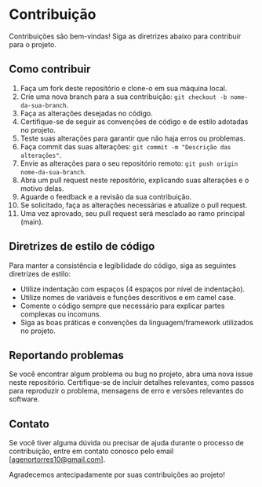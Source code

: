 # Contribuição

Contribuições são bem-vindas! Siga as diretrizes abaixo para contribuir para o projeto.

## Como contribuir

1. Faça um fork deste repositório e clone-o em sua máquina local.
2. Crie uma nova branch para a sua contribuição: `git checkout -b nome-da-sua-branch`.
3. Faça as alterações desejadas no código.
4. Certifique-se de seguir as convenções de código e de estilo adotadas no projeto.
5. Teste suas alterações para garantir que não haja erros ou problemas.
6. Faça commit das suas alterações: `git commit -m "Descrição das alterações"`.
7. Envie as alterações para o seu repositório remoto: `git push origin nome-da-sua-branch`.
8. Abra um pull request neste repositório, explicando suas alterações e o motivo delas.
9. Aguarde o feedback e a revisão da sua contribuição.
10. Se solicitado, faça as alterações necessárias e atualize o pull request.
11. Uma vez aprovado, seu pull request será mesclado ao ramo principal (main).

## Diretrizes de estilo de código

Para manter a consistência e legibilidade do código, siga as seguintes diretrizes de estilo:

- Utilize indentação com espaços (4 espaços por nível de indentação).
- Utilize nomes de variáveis e funções descritivos e em camel case.
- Comente o código sempre que necessário para explicar partes complexas ou incomuns.
- Siga as boas práticas e convenções da linguagem/framework utilizados no projeto.

## Reportando problemas

Se você encontrar algum problema ou bug no projeto, abra uma nova issue neste repositório. Certifique-se de incluir detalhes relevantes, como passos para reproduzir o problema, mensagens de erro e versões relevantes do software.

## Contato

Se você tiver alguma dúvida ou precisar de ajuda durante o processo de contribuição, entre em contato conosco pelo email [agenortorres10@gmail.com].

Agradecemos antecipadamente por suas contribuições ao projeto!
